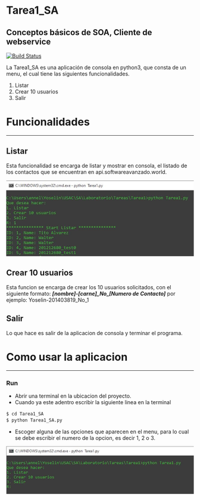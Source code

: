 # Tarea1_SA
## Conceptos básicos de SOA, Cliente de webservice

[![Build Status](https://travis-ci.org/joemccann/dillinger.svg?branch=master)](https://travis-ci.org/joemccann/dillinger)

La Tarea1_SA es una aplicación de consola en python3, que consta de un menu, el cual tiene las siguientes funcionalidades.

  1. Listar
  2. Crear 10 usuarios
  3. Salir


# Funcionalidades
---
## Listar
Esta funcionalidad se encarga de listar y mostrar en consola, el listado de los contactos que se encuentran en api.softwareavanzado.world.

![Listado de contactos](Imagenes/Listar.JPG)


## Crear 10 usuarios
Esta funcion se encarga de crear los 10 usuarios solicitados, con el siguiente formato:
***[nombre]-[carne]\_No_[Numero de Contacto]***
por ejemplo:
Yoselin-201403819_No_1

## Salir
Lo que hace es salir de la aplicacion de consola y terminar el programa.

# Como usar la aplicacion
---
### Run

- Abrir una terminal en la ubicacion del proyecto.   
- Cuando ya este adentro escribir la siguiente linea en la terminal
```sh
$ cd Tarea1_SA
$ python Tarea1_SA.py
```
- Escoger alguna de  las opciones que aparecen en el menu, para lo cual se debe escribir el numero de la opcion, es decir 1, 2 o 3.

![Menu](Imagenes/Menu.JPG)